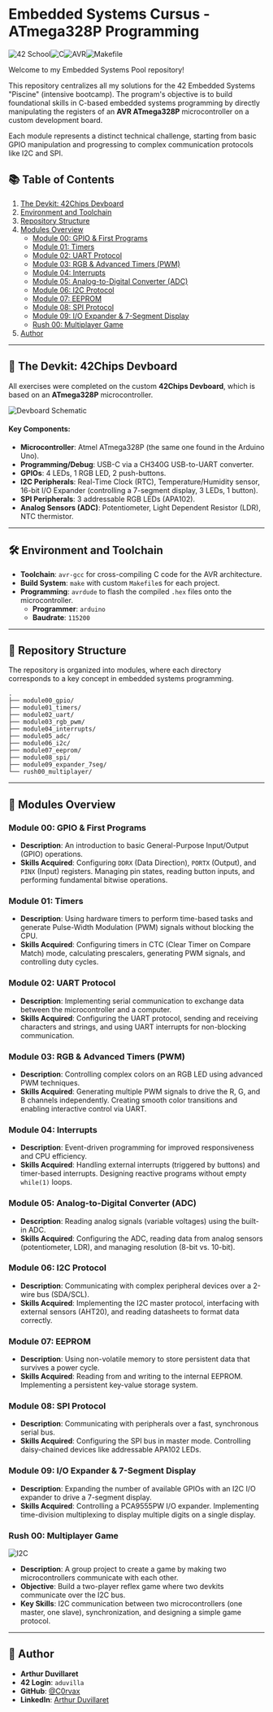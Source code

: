 # Embedded Systems Cursus - ATmega328P Programming

![42 School](https://img.shields.io/badge/École_42-Embedded_Systems_Pool-black?style=for-the-badge&logo=42)![C](https://img.shields.io/badge/Language-C-blue.svg?style=for-the-badge&logo=c)![AVR](https://img.shields.io/badge/Microcontroller-ATmega328P-orange.svg?style=for-the-badge)![Makefile](https://img.shields.io/badge/Build_System-Makefile-lightgrey.svg?style=for-the-badge&logo=gnu-make)

Welcome to my Embedded Systems Pool repository!

This repository centralizes all my solutions for the 42 Embedded Systems "Piscine" (intensive bootcamp). The program's objective is to build foundational skills in C-based embedded systems programming by directly manipulating the registers of an **AVR ATmega328P** microcontroller on a custom development board.

Each module represents a distinct technical challenge, starting from basic GPIO manipulation and progressing to complex communication protocols like I2C and SPI.

## 📚 Table of Contents

1.  [The Devkit: 42Chips Devboard](#-the-devkit-42chips-devboard)
2.  [Environment and Toolchain](#-environment-and-toolchain)
3.  [Repository Structure](#-repository-structure)
4.  [Modules Overview](#-modules-overview)
    - [Module 00: GPIO & First Programs](#module-00--gpio--first-programs)
    - [Module 01: Timers](#module-01--timers)
    - [Module 02: UART Protocol](#module-02--uart-protocol)
    - [Module 03: RGB & Advanced Timers (PWM)](#module-03--rgb--advanced-timers-pwm)
    - [Module 04: Interrupts](#module-04--interrupts)
    - [Module 05: Analog-to-Digital Converter (ADC)](#module-05--analog-to-digital-converter-adc)
    - [Module 06: I2C Protocol](#module-06--i2c-protocol)
    - [Module 07: EEPROM](#module-07--eeprom)
    - [Module 08: SPI Protocol](#module-08--spi-protocol)
    - [Module 09: I/O Expander & 7-Segment Display](#module-09--io-expander--7-segment-display)
    - [Rush 00: Multiplayer Game](#rush-00--multiplayer-game)
5.  [Author](#-author)

---

## 🔌 The Devkit: 42Chips Devboard

All exercises were completed on the custom **42Chips Devboard**, which is based on an **ATmega328P** microcontroller.

![Devboard Schematic](https://github.com/C0rvax/embeded/blob/main/elec42_pool.jpg?raw=true)

#### Key Components:
*   **Microcontroller**: Atmel ATmega328P (the same one found in the Arduino Uno).
*   **Programming/Debug**: USB-C via a CH340G USB-to-UART converter.
*   **GPIOs**: 4 LEDs, 1 RGB LED, 2 push-buttons.
*   **I2C Peripherals**: Real-Time Clock (RTC), Temperature/Humidity sensor, 16-bit I/O Expander (controlling a 7-segment display, 3 LEDs, 1 button).
*   **SPI Peripherals**: 3 addressable RGB LEDs (APA102).
*   **Analog Sensors (ADC)**: Potentiometer, Light Dependent Resistor (LDR), NTC thermistor.

---

## 🛠️ Environment and Toolchain

*   **Toolchain**: `avr-gcc` for cross-compiling C code for the AVR architecture.
*   **Build System**: `make` with custom `Makefile`s for each project.
*   **Programming**: `avrdude` to flash the compiled `.hex` files onto the microcontroller.
    *   **Programmer**: `arduino`
    *   **Baudrate**: `115200`

---

## 📁 Repository Structure

The repository is organized into modules, where each directory corresponds to a key concept in embedded systems programming.

```
.
├── module00_gpio/
├── module01_timers/
├── module02_uart/
├── module03_rgb_pwm/
├── module04_interrupts/
├── module05_adc/
├── module06_i2c/
├── module07_eeprom/
├── module08_spi/
├── module09_expander_7seg/
└── rush00_multiplayer/
```

---

## 📖 Modules Overview

### Module 00: GPIO & First Programs
*   **Description**: An introduction to basic General-Purpose Input/Output (GPIO) operations.
*   **Skills Acquired**: Configuring `DDRX` (Data Direction), `PORTX` (Output), and `PINX` (Input) registers. Managing pin states, reading button inputs, and performing fundamental bitwise operations.

### Module 01: Timers
*   **Description**: Using hardware timers to perform time-based tasks and generate Pulse-Width Modulation (PWM) signals without blocking the CPU.
*   **Skills Acquired**: Configuring timers in CTC (Clear Timer on Compare Match) mode, calculating prescalers, generating PWM signals, and controlling duty cycles.

### Module 02: UART Protocol
*   **Description**: Implementing serial communication to exchange data between the microcontroller and a computer.
*   **Skills Acquired**: Configuring the UART protocol, sending and receiving characters and strings, and using UART interrupts for non-blocking communication.

### Module 03: RGB & Advanced Timers (PWM)
*   **Description**: Controlling complex colors on an RGB LED using advanced PWM techniques.
*   **Skills Acquired**: Generating multiple PWM signals to drive the R, G, and B channels independently. Creating smooth color transitions and enabling interactive control via UART.

### Module 04: Interrupts
*   **Description**: Event-driven programming for improved responsiveness and CPU efficiency.
*   **Skills Acquired**: Handling external interrupts (triggered by buttons) and timer-based interrupts. Designing reactive programs without empty `while(1)` loops.

### Module 05: Analog-to-Digital Converter (ADC)
*   **Description**: Reading analog signals (variable voltages) using the built-in ADC.
*   **Skills Acquired**: Configuring the ADC, reading data from analog sensors (potentiometer, LDR), and managing resolution (8-bit vs. 10-bit).

### Module 06: I2C Protocol
*   **Description**: Communicating with complex peripheral devices over a 2-wire bus (SDA/SCL).
*   **Skills Acquired**: Implementing the I2C master protocol, interfacing with external sensors (AHT20), and reading datasheets to format data correctly.

### Module 07: EEPROM
*   **Description**: Using non-volatile memory to store persistent data that survives a power cycle.
*   **Skills Acquired**: Reading from and writing to the internal EEPROM. Implementing a persistent key-value storage system.

### Module 08: SPI Protocol
*   **Description**: Communicating with peripherals over a fast, synchronous serial bus.
*   **Skills Acquired**: Configuring the SPI bus in master mode. Controlling daisy-chained devices like addressable APA102 LEDs.

### Module 09: I/O Expander & 7-Segment Display
*   **Description**: Expanding the number of available GPIOs with an I2C I/O expander to drive a 7-segment display.
*   **Skills Acquired**: Controlling a PCA9555PW I/O expander. Implementing time-division multiplexing to display multiple digits on a single display.

### Rush 00: Multiplayer Game
![I2C](https://img.shields.io/badge/Tech-I2C_Multi--Master-blueviolet.svg?style=for-the-badge)
*   **Description**: A group project to create a game by making two microcontrollers communicate with each other.
*   **Objective**: Build a two-player reflex game where two devkits communicate over the I2C bus.
*   **Key Skills**: I2C communication between two microcontrollers (one master, one slave), synchronization, and designing a simple game protocol.

---

## 👤 Author

*   **Arthur Duvillaret**
*   **42 Login**: `aduvilla`
*   **GitHub**: [@C0rvax](https://github.com/C0rvax)
*   **LinkedIn**: [Arthur Duvillaret](https://www.linkedin.com/in/arthur-duvillaret-427912377/)
